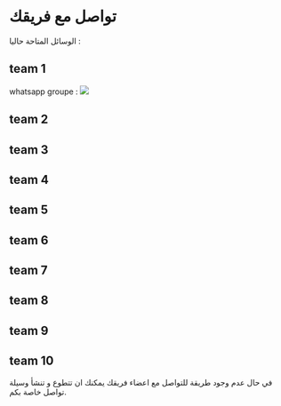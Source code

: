 # تواصل مع فريقك

الوسائل المتاحة حاليا :

## team 1 
whatsapp groupe :
![](./images/whatsapp-team-1.png)

## team 2
## team 3
## team 4
## team 5
## team 6
## team 7
## team 8
## team 9
## team 10

في حال  عدم وجود طريقة للتواصل مع اعضاء فريقك يمكنك ان تتطوع و تنشأ وسيلة تواصل خاصة بكم.

